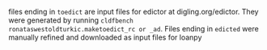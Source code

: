 files ending in `toedict` are input files for edictor  at digling.org/edictor. They were generated by running `cldfbench ronataswestoldturkic.maketoedict_rc or _ad`.  Files ending in `edicted` were manually refined and downloaded as input files for loanpy
